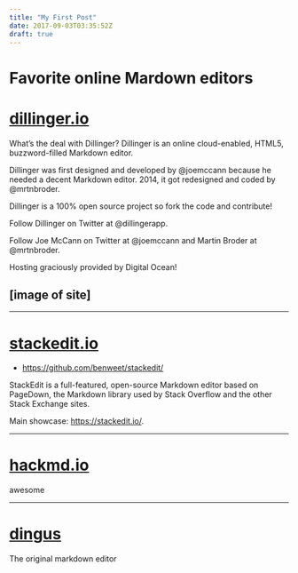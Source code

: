 ```yaml
---
title: "My First Post"
date: 2017-09-03T03:35:52Z
draft: true
---
```


# Favorite online Mardown editors


# [dillinger.io](http://dillinger.io)
What’s the deal with Dillinger?
Dillinger is an online cloud-enabled, HTML5, buzzword-filled Markdown editor.

Dillinger was first designed and developed by @joemccann because he needed a decent Markdown editor. 2014, it got redesigned and coded by @mrtnbroder.

Dillinger is a 100% open source project so fork the code and contribute!

Follow Dillinger on Twitter at @dillingerapp.

Follow Joe McCann on Twitter at @joemccann and Martin Broder at @mrtnbroder.

Hosting graciously provided by Digital Ocean!

## [image of site]

---

# [stackedit.io](https://stackedit.io/)
- https://github.com/benweet/stackedit/

StackEdit is a full-featured, open-source Markdown editor based on PageDown, the Markdown library used by Stack Overflow and the other Stack Exchange sites.

Main showcase: https://stackedit.io/.

---


# [hackmd.io](https://hackmd.io)

awesome

---

# [dingus](https://daringfireball.net/projects/markdown/dingus)
The original markdown editor